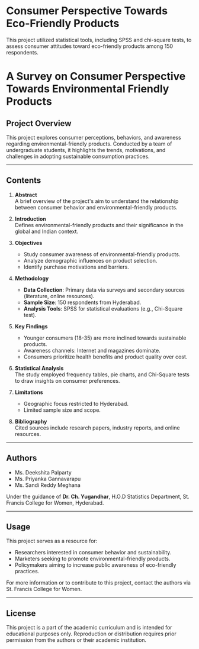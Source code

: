 # Consumer Perspective Towards Eco-Friendly Products
This project utilized statistical tools, including SPSS and chi-square tests, to assess consumer attitudes toward eco-friendly products among 150 respondents.

# A Survey on Consumer Perspective Towards Environmental Friendly Products

## Project Overview
This project explores consumer perceptions, behaviors, and awareness regarding environmental-friendly products. Conducted by a team of undergraduate students, it highlights the trends, motivations, and challenges in adopting sustainable consumption practices.

---

## Contents
1. **Abstract**  
   A brief overview of the project's aim to understand the relationship between consumer behavior and environmental-friendly products.
   
2. **Introduction**  
   Defines environmental-friendly products and their significance in the global and Indian context.

3. **Objectives**  
   - Study consumer awareness of environmental-friendly products.
   - Analyze demographic influences on product selection.
   - Identify purchase motivations and barriers.

4. **Methodology**  
   - **Data Collection**: Primary data via surveys and secondary sources (literature, online resources).  
   - **Sample Size**: 150 respondents from Hyderabad.  
   - **Analysis Tools**: SPSS for statistical evaluations (e.g., Chi-Square test).

5. **Key Findings**  
   - Younger consumers (18-35) are more inclined towards sustainable products.  
   - Awareness channels: Internet and magazines dominate.  
   - Consumers prioritize health benefits and product quality over cost.

6. **Statistical Analysis**  
   The study employed frequency tables, pie charts, and Chi-Square tests to draw insights on consumer preferences.

7. **Limitations**  
   - Geographic focus restricted to Hyderabad.  
   - Limited sample size and scope.

8. **Bibliography**  
   Cited sources include research papers, industry reports, and online resources.

---

## Authors
- Ms. Deekshita Palparty  
- Ms. Priyanka Gannavarapu  
- Ms. Sandi Reddy Meghana  

Under the guidance of **Dr. Ch. Yugandhar**, H.O.D Statistics Department, St. Francis College for Women, Hyderabad.

---

## Usage
This project serves as a resource for:
- Researchers interested in consumer behavior and sustainability.
- Marketers seeking to promote environmental-friendly products.
- Policymakers aiming to increase public awareness of eco-friendly practices.

For more information or to contribute to this project, contact the authors via St. Francis College for Women.

---

## License
This project is a part of the academic curriculum and is intended for educational purposes only. Reproduction or distribution requires prior permission from the authors or their academic institution.
